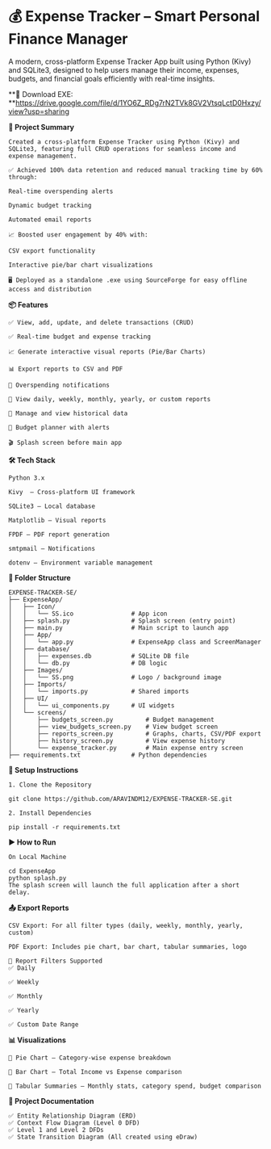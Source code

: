 # **💰 Expense Tracker – Smart Personal Finance Manager**

A modern, cross-platform Expense Tracker App built using Python (Kivy) and SQLite3, designed to help users manage their income, expenses, budgets, and financial goals efficiently with real-time insights.

**🔗 Download EXE:  **https://drive.google.com/file/d/1YO6Z_RDg7rN2TVk8GV2VtsqLctD0Hxzy/view?usp=sharing

**🚀 Project Summary**

    Created a cross-platform Expense Tracker using Python (Kivy) and SQLite3, featuring full CRUD operations for seamless income and expense management.
    
    ✅ Achieved 100% data retention and reduced manual tracking time by 60% through:
    
    Real-time overspending alerts
    
    Dynamic budget tracking
    
    Automated email reports
    
    📈 Boosted user engagement by 40% with:
    
    CSV export functionality
    
    Interactive pie/bar chart visualizations
    
    🖥️ Deployed as a standalone .exe using SourceForge for easy offline access and distribution
    
 


**📦 Features**

    ✅ View, add, update, and delete transactions (CRUD)
    
    ✅ Real-time budget and expense tracking
    
    📈 Generate interactive visual reports (Pie/Bar Charts)
    
    📊 Export reports to CSV and PDF
    
    🔔 Overspending notifications
    
    📅 View daily, weekly, monthly, yearly, or custom reports
    
    📂 Manage and view historical data
    
    🧮 Budget planner with alerts
    
    🎬 Splash screen before main app
    

**🛠️ Tech Stack**

    Python 3.x
    
    Kivy  – Cross-platform UI framework
    
    SQLite3 – Local database
    
    Matplotlib – Visual reports
    
    FPDF – PDF report generation
    
    smtpmail – Notifications 
    
    dotenv – Environment variable management

**📁 Folder Structure**
    
    EXPENSE-TRACKER-SE/
    ├── ExpenseApp/
    │   ├── Icon/
    │   │   └── SS.ico                # App icon
    │   ├── splash.py                 # Splash screen (entry point)
    │   ├── main.py                   # Main script to launch app
    │   ├── App/
    │   │   └── app.py                # ExpenseApp class and ScreenManager
    │   ├── database/
    │   │   ├── expenses.db           # SQLite DB file
    │   │   └── db.py                 # DB logic
    │   ├── Images/
    │   │   └── SS.png                # Logo / background image
    │   ├── Imports/
    │   │   └── imports.py            # Shared imports
    │   ├── UI/
    │   │   └── ui_components.py      # UI widgets
    │   └── screens/
    │       ├── budgets_screen.py         # Budget management
    │       ├── view_budgets_screen.py    # View budget screen
    │       ├── reports_screen.py         # Graphs, charts, CSV/PDF export
    │       ├── history_screen.py         # View expense history
    │       └── expense_tracker.py        # Main expense entry screen
    ├── requirements.txt              # Python dependencies
    
**🧪 Setup Instructions**

    1. Clone the Repository
    
    git clone https://github.com/ARAVINDM12/EXPENSE-TRACKER-SE.git
    
    2. Install Dependencies
    
    pip install -r requirements.txt

**▶️ How to Run**

    On Local Machine
    
    cd ExpenseApp
    python splash.py
    The splash screen will launch the full application after a short delay.


**📤 Export Reports**

    CSV Export: For all filter types (daily, weekly, monthly, yearly, custom)
    
    PDF Export: Includes pie chart, bar chart, tabular summaries, logo
    
    🧾 Report Filters Supported
    ✅ Daily
    
    ✅ Weekly
    
    ✅ Monthly
    
    ✅ Yearly
    
    ✅ Custom Date Range

**📊 Visualizations**

    📌 Pie Chart – Category-wise expense breakdown
    
    📌 Bar Chart – Total Income vs Expense comparison
    
    📌 Tabular Summaries – Monthly stats, category spend, budget comparison

**📐 Project Documentation**

    ✅ Entity Relationship Diagram (ERD)
    ✅ Context Flow Diagram (Level 0 DFD)
    ✅ Level 1 and Level 2 DFDs
    ✅ State Transition Diagram (All created using eDraw)
